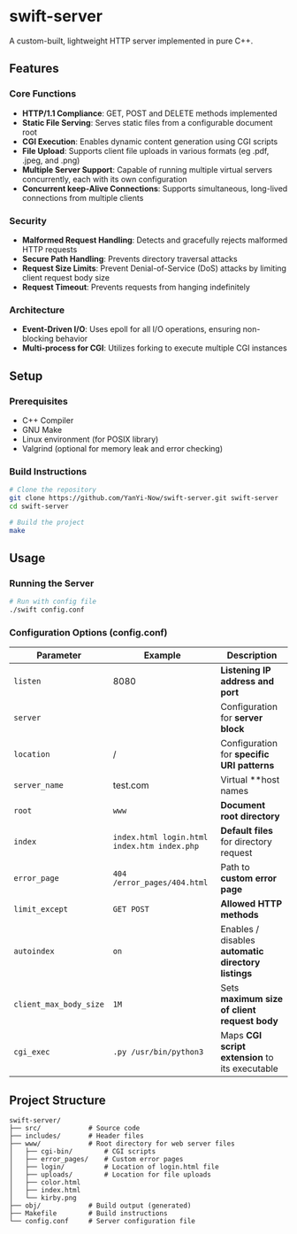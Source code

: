 # swift-server

A custom-built, lightweight HTTP server implemented in pure C++.

## Features

### Core Functions
- **HTTP/1.1 Compliance**: GET, POST and DELETE methods implemented
- **Static File Serving**: Serves static files from a configurable document root
- **CGI Execution**: Enables dynamic content generation using CGI scripts
- **File Upload**: Supports client file uploads in various formats (eg .pdf, .jpeg, and .png)
- **Multiple Server Support**: Capable of running multiple virtual servers concurrently, each with its own configuration
- **Concurrent keep-Alive Connections**: Supports simultaneous, long-lived connections from multiple clients

### Security 
- **Malformed Request Handling**: Detects and gracefully rejects malformed HTTP requests
- **Secure Path Handling**: Prevents directory traversal attacks
- **Request Size Limits**: Prevent Denial-of-Service (DoS) attacks by limiting client request body size
- **Request Timeout**: Prevents requests from hanging indefinitely

### Architecture
- **Event-Driven I/O**: Uses epoll for all I/O operations, ensuring non-blocking behavior
- **Multi-process for CGI**: Utilizes forking to execute multiple CGI instances


## Setup

### Prerequisites
- C++ Compiler
- GNU Make
- Linux environment (for POSIX library)
- Valgrind (optional for memory leak and error checking)

### Build Instructions

```bash
# Clone the repository
git clone https://github.com/YanYi-Now/swift-server.git swift-server
cd swift-server

# Build the project
make
```


## Usage

### Running the Server

```bash
# Run with config file
./swift config.conf

```

### Configuration Options (config.conf)

| Parameter | Example | Description |
|---|---|---|
| `listen` | 8080 | **Listening IP address and port** 
| `server` |   | Configuration for **server block** |
| `location` | / | Configuration for **specific URI patterns** |
| `server_name` | test.com | Virtual **host names |
| `root` | `www` | **Document root directory** |
| `index` | `index.html login.html index.htm index.php` | **Default files** for directory request |
| `error_page` | `404 /error_pages/404.html` | Path to **custom error page** |
| `limit_except` | `GET POST` | **Allowed HTTP methods**  |
| `autoindex` | `on` | Enables / disables **automatic directory listings**  |
| `client_max_body_size` | `1M` | Sets **maximum size of client request body** |
| `cgi_exec` | `.py /usr/bin/python3` | Maps **CGI script extension** to its executable |



## Project Structure
```
swift-server/
├── src/            # Source code
├── includes/       # Header files
├── www/            # Root directory for web server files
│   ├── cgi-bin/        # CGI scripts
│   ├── error_pages/    # Custom error pages
│   ├── login/          # Location of login.html file
│   ├── uploads/        # Location for file uploads
│   ├── color.html
│   ├── index.html
│   └── kirby.png
├── obj/            # Build output (generated)
├── Makefile        # Build instructions
└── config.conf     # Server configuration file
```
